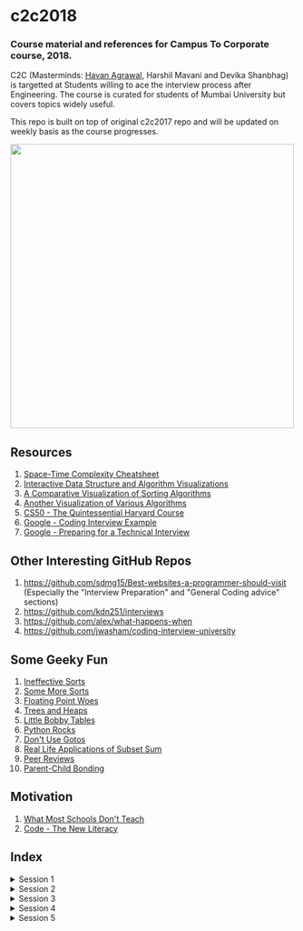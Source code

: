# c2c2018
### Course material and references for Campus To Corporate course, 2018.


C2C (Masterminds: [Havan Agrawal](https://github.com/havanagrawal), Harshil Mavani and Devika Shanbhag) is targetted at Students willing to ace the interview process after Engineering. The course is curated for students of Mumbai University but covers topics widely useful. 


This repo is built on top of original c2c2017 repo and will be updated on weekly basis as the course progresses. 


<img src="https://github.com/havanagrawal/c2c2017/blob/master/RubberDucks.jpg" width="500" height="500"></a>

## Resources

1. [Space-Time Complexity Cheatsheet](http://bigocheatsheet.com/)
2. [Interactive Data Structure and Algorithm Visualizations](https://visualgo.net/en)
3. [A Comparative Visualization of Sorting Algorithms](https://www.toptal.com/developers/sorting-algorithms/)
4. [Another Visualization of Various Algorithms](http://algo-visualizer.jasonpark.me)
5. [CS50 - The Quintessential Harvard Course](https://www.youtube.com/user/cs50tv)
6. [Google - Coding Interview Example](https://www.youtube.com/watch?v=XKu_SEDAykw)
7. [Google - Preparing for a Technical Interview](https://www.youtube.com/watch?v=ko-KkSmp-Lk)

## Other Interesting GitHub Repos

1. https://github.com/sdmg15/Best-websites-a-programmer-should-visit (Especially the "Interview Preparation" and "General Coding advice" sections)
2. https://github.com/kdn251/interviews
3. https://github.com/alex/what-happens-when
4. https://github.com/jwasham/coding-interview-university

## Some Geeky Fun

1. [Ineffective Sorts](https://xkcd.com/1185/)
2. [Some More Sorts](https://threepanel.com/t/cube-drone/18/159)
3. [Floating Point Woes](http://www.smbc-comics.com/?id=2999)
4. [Trees and Heaps](https://xkcd.com/835/)
5. [Little Bobby Tables](https://xkcd.com/327/)
6. [Python Rocks](https://xkcd.com/353/)
7. [Don't Use Gotos](https://xkcd.com/292/)
8. [Real Life Applications of Subset Sum](https://xkcd.com/287/)
9. [Peer Reviews](https://xkcd.com/1513/)
10. [Parent-Child Bonding](https://xkcd.com/1188/)

## Motivation

1. [What Most Schools Don't Teach](https://www.youtube.com/watch?v=nKIu9yen5nc)
2. [Code - The New Literacy](https://www.youtube.com/watch?v=MwLXrN0Yguk)

## Index

<details>
<summary>Session 1</summary>
    
1. [Session 1](Session01)
    1. [Intro to Java](Session01#intro)
        1. [What is Java](Session01#what-is-java)
        2. [Flavors of Java](Session01#flavors)
        3. [Compilation of a Java file](Session01#compilation)
        4. [Naming Conventions](Session01#conventions)
        5. [Hello, World](Session01#hello)
        6. [Primitive Data Types](Session01#primitives)
    2. [Some Real Coding](Session01#some-real-coding)
        1. [Conditionals](Session01#conditionals)
        2. [Conditionals practice](Session01#conditionals-practice)
        3. [Loops](Session01#loops)
        4. [Loop practice](Session01#loop-practice)
    3. [Assignments](Session01#assignments)
        1. [HackerRank](Session01#hackerrank)
        2. [Miscellaneous](Session01#miscellaneous)
</details>

<details>
<summary>Session 2</summary>
    
1. [Session 2](Session02)
    1. [Revision](Session02#revision)
    2. [Arrays](Session02#arrays)
        1. [Declaration, Intialization and Use](Session02#array-intro)
        2. [Iteration](Session02#array-iteration)
        3. [Array Practice](Session02#array-practice)
    2. [Functions](Session02#functions)
        1. [Basic Syntax](Session02#function-syntax)
        2. [Recursion](Session02#function-recursion)
    3. [Memoization](Session02#memoization)
    4. [VarArgs](Session02#varargs)
    5. [2D Arrays](Session02#2d-arrays)
    6. [Assignments](Session02#assignments)
    	1. [HackerRank](Session02#hackerrank)
    	2. [Miscellaneous](Session02#miscellaneous)
    7. [Test](Session02#test)
    
</details>

<details>
<summary>Session 3</summary>
    
1. [Session 3](Session03)
    1. [Classes](Session03#classes)
        1. [Constructors](Session03#class-constructor)
        2. [Instance Variables](Session03#class-instance-var)
        3. [Instance Methods](Session03#class-instance-method)
    	4. [Static Methods and Instances](Session03#class-static)
	    5. [Practice](Session03#class-practice)
    2. [The String class](Session03#string)
    3. [Searching Algorithms](Session03#searching)
        1. [Linear Search](Session03#linearSearch)
        2. [Binary Search](Session03#binarySearch)
        3. [Important Notes](Session03#searchingNotes)
    4. [Assignments](Session03#assignments)
        1. [HackerRank](Session03#hackerrank)
        2. [Miscellaneous](Session03#miscellaneous)
</details>

<details>
<summary>Session 4</summary>
    
1. [Session 4](Session04)
    1. [Sorting](Session04#sorting)
    2. [Assignments](Session04#assignments)
        1. [HackerRank](Session03#hackerrank)
        2. [Miscellaneous](Session03#miscellaneous)
	
</details>

<details>
<summary>Session 5</summary>    
    
1. [Session 5](Session05)
    1. [Call By Value / Call By Copy Of Reference](Session05#parameter-passing)
    2. [The `this` keyword](Session05#this-keyword)
    3. [Inheritance](Session05#inheritance)
        1. [Inheritance Models](Session05#inheritance-models)
        2. [Access Modifiers](Session05#access-modifiers)
    	3. [The `extends` keyword](Session05#extends-keyword)
    	4. [The Point Example](Session05#point-example)
    4. [Overriding](Session05#overriding)
    5. [Abstract Data Structures - an Overview](Session05#ads)
    6. [Assignments](Session05#assignments)
        1. [HackerRank](Session05#hackerrank)
        2. [Miscellaneous](Session05#miscellaneous)
    
</details>

